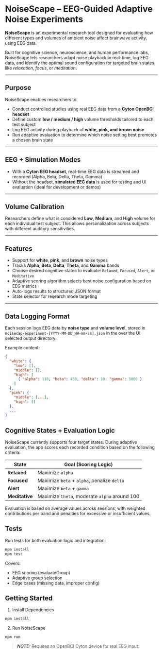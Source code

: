 # NoiseScape – EEG-Guided Adaptive Noise Experiments

**NoiseScape** is an experimental research tool designed for evaluating how different types and volumes of ambient noise affect brainwave activity, using EEG data.

Built for cognitive science, neuroscience, and human performance labs, NoiseScape lets researchers adapt noise playback in real-time, log EEG data, and identify the optimal sound configuration for targeted brain states like *relaxation*, *focus*, or *meditation*.

---

## Purpose

NoiseScape enables researchers to:

- Conduct controlled studies using real EEG data from a **Cyton OpenBCI headset**
- Define custom **low / medium / high** volume thresholds tailored to each test subject
- Log EEG activity during playback of **white, pink, and brown noise**
- Run adaptive evaluation to determine which noise setting best promotes a chosen brain state

---

## EEG + Simulation Modes

- With a **Cyton EEG headset**, real-time EEG data is streamed and recorded (Alpha, Beta, Delta, Theta, Gamma)
- Without the headset, **simulated EEG data** is used for testing and UI evaluation (ideal for development or demos)

---

## Volume Calibration

Researchers define what is considered **Low**, **Medium**, and **High** volume for each individual test subject. This allows personalization across subjects with different auditory sensitivities.

---

## Features

- Support for **white**, **pink**, and **brown** noise types
- Tracks **Alpha**, **Beta**, **Delta**, **Theta**, and **Gamma** bands
- Choose desired cognitive states to evaluate: `Relaxed`, `Focused`, `Alert`, or `Meditative`
- Adaptive scoring algorithm selects best noise configuration based on EEG metrics
- Auto-logs results to structured JSON format
- State selector for research mode targeting

---

## Data Logging Format

Each session logs EEG data by **noise type** and **volume level**, stored in `noisecap-experiment-[YYYY-MM-DD_HH-mm-ss].json` in the over the UI selected output directory.

Example content:

```json
{
  "white": {
    "low": [],
    "middle": [],
    "high": [
      { "alpha": 110, "beta": 450, "delta": 10, "gamma": 5000 }
    ]
  },
  "pink": {
    "middle": [...],
    "high": []
  },
  ...
}
```
## Cognitive States + Evaluation Logic

NoiseScape currently supports four target states. During adaptive evaluation, the app scores each recorded condition based on the following criteria:

| State          | Goal (Scoring Logic)                          |
| -------------- | --------------------------------------------- |
| **Relaxed**    | Maximize `alpha`                              |
| **Focused**    | Maximize `beta` + `alpha`, penalize `delta`   |
| **Alert**      | Maximize `beta` + `gamma`                     |
| **Meditative** | Maximize `theta`, moderate `alpha` around 100 |

Evaluation is based on average values across sessions, with weighted contributions per band and penalties for excessive or insufficient values.

## Tests

Run tests for both evaluation logic and integration:

```bash
npm install
npm test
```

Covers:

- EEG scoring (evaluateGroup)
- Adaptive group selection
- Edge cases (missing data, improper config)

## Getting Started 

1. Install Dependencies
```bash
npm install
```

2. Run NoiseScape
```bash
npm run
```

> **_NOTE:_** Requires an OpenBCI Cyton device for real EEG input.